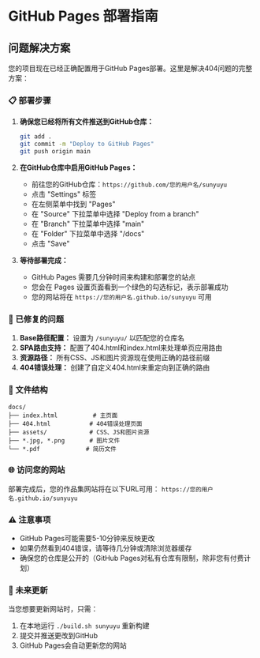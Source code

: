 # GitHub Pages 部署指南

## 问题解决方案

您的项目现在已经正确配置用于GitHub Pages部署。这里是解决404问题的完整方案：

### 📋 部署步骤

1. **确保您已经将所有文件推送到GitHub仓库：**
   ```bash
   git add .
   git commit -m "Deploy to GitHub Pages"
   git push origin main
   ```

2. **在GitHub仓库中启用GitHub Pages：**
   - 前往您的GitHub仓库：`https://github.com/您的用户名/sunyuyu`
   - 点击 "Settings" 标签
   - 在左侧菜单中找到 "Pages"
   - 在 "Source" 下拉菜单中选择 "Deploy from a branch"
   - 在 "Branch" 下拉菜单中选择 "main"
   - 在 "Folder" 下拉菜单中选择 "/docs"
   - 点击 "Save"

3. **等待部署完成：**
   - GitHub Pages 需要几分钟时间来构建和部署您的站点
   - 您会在 Pages 设置页面看到一个绿色的勾选标记，表示部署成功
   - 您的网站将在 `https://您的用户名.github.io/sunyuyu` 可用

### 🔧 已修复的问题

1. **Base路径配置：** 设置为 `/sunyuyu/` 以匹配您的仓库名
2. **SPA路由支持：** 配置了404.html和index.html来处理单页应用路由
3. **资源路径：** 所有CSS、JS和图片资源现在使用正确的路径前缀
4. **404错误处理：** 创建了自定义404.html来重定向到正确的路由

### 📁 文件结构

```
docs/
├── index.html          # 主页面
├── 404.html           # 404错误处理页面
├── assets/            # CSS、JS和图片资源
├── *.jpg, *.png       # 图片文件
└── *.pdf             # 简历文件
```

### 🌐 访问您的网站

部署完成后，您的作品集网站将在以下URL可用：
`https://您的用户名.github.io/sunyuyu`

### ⚠️ 注意事项

- GitHub Pages可能需要5-10分钟来反映更改
- 如果仍然看到404错误，请等待几分钟或清除浏览器缓存
- 确保您的仓库是公开的（GitHub Pages对私有仓库有限制，除非您有付费计划）

### 🔄 未来更新

当您想要更新网站时，只需：
1. 在本地运行 `./build.sh sunyuyu` 重新构建
2. 提交并推送更改到GitHub
3. GitHub Pages会自动更新您的网站